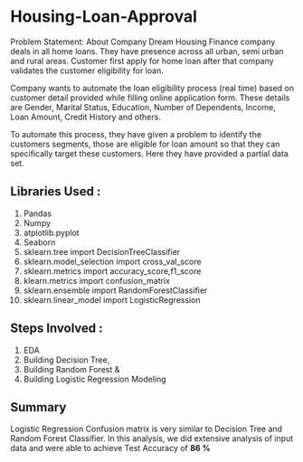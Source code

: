 # Housing-Loan-Approval
Problem Statement: About Company Dream Housing Finance company deals in all home loans. They have presence across all urban, semi urban and rural areas. Customer first apply for home loan after that company validates the customer eligibility for loan. 

Company wants to automate the loan eligibility process (real time) based on customer detail provided while filling online application form. These details are Gender, Marital Status, Education, Number of Dependents, Income, Loan Amount, Credit History and others. 

To automate this process, they have given a problem to identify the customers segments, those are eligible for loan amount so that they can specifically target these customers. Here they have provided a partial data set.

## Libraries Used :
1) Pandas
2) Numpy
3) atplotlib.pyplot
4) Seaborn
5) sklearn.tree import DecisionTreeClassifier
6) sklearn.model_selection import cross_val_score
7) sklearn.metrics import accuracy_score,f1_score
8) klearn.metrics import confusion_matrix
9) sklearn.ensemble import RandomForestClassifier
10) sklearn.linear_model import LogisticRegression

## Steps Involved :
1) EDA 
2) Building Decision Tree,
3) Building  Random Forest & 
4) Building  Logistic Regression Modeling

## Summary
Logistic Regression Confusion matrix is very similar to Decision Tree and Random Forest Classifier.
In this analysis, we did extensive analysis of input data and were able to achieve Test Accuracy of  __86 %__
